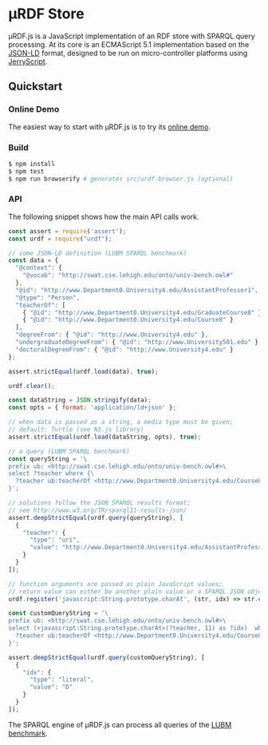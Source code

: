 # µRDF Store

µRDF.js is a JavaScript implementation of an RDF store with SPARQL query
processing. At its core is an ECMAScript 5.1 implementation based on the
[JSON-LD](https://www.w3.org/TR/json-ld/) format, designed to be run on
micro-controller platforms using [JerryScript](http://jerryscript.net/).

## Quickstart

### Online Demo

The easiest way to start with µRDF.js is to try its
[online demo](https://vcharpenay.github.io/uRDF.js/).

### Build

```sh
$ npm install
$ npm test
$ npm run browserify # generates src/urdf-browser.js (optional)
```

### API

The following snippet shows how the main API calls work.

```js
const assert = require('assert');
const urdf = require("urdf");

// some JSON-LD definition (LUBM SPARQL benchmark)
const data = {
  "@context": {
    "@vocab": "http://swat.cse.lehigh.edu/onto/univ-bench.owl#"
  },
  "@id": "http://www.Department0.University4.edu/AssistantProfessor1",
  "@type": "Person",
  "teacherOf": [
    { "@id": "http://www.Department0.University4.edu/GraduateCourse8" },
    { "@id": "http://www.Department0.University4.edu/Course8" }
  ],
  "degreeFrom": { "@id": "http://www.University4.edu" },
  "undergraduateDegreeFrom": { "@id": "http://www.University501.edu" },
  "doctoralDegreeFrom": { "@id": "http://www.University4.edu" }
};

assert.strictEqual(urdf.load(data), true);

urdf.clear();

const dataString = JSON.stringify(data);
const opts = { format: 'application/ld+json' };

// when data is passed as a string, a media type must be given;
// default: Turtle (see N3.js library)
assert.strictEqual(urdf.load(dataString, opts), true);

// a query (LUBM SPARQL benchmark)
const queryString = '\
prefix ub: <http://swat.cse.lehigh.edu/onto/univ-bench.owl#>\
select ?teacher where {\
  ?teacher ub:teacherOf <http://www.Department0.University4.edu/Course8> .\
}';

// solutions follow the JSON SPARQL results format;
// see http://www.w3.org/TR/sparql11-results-json/
assert.deepStrictEqual(urdf.query(queryString), [
  {
    "teacher": {
      "type": "uri",
      "value": "http://www.Department0.University4.edu/AssistantProfessor1"
    }
  }
]);

// function arguments are passed as plain JavaScript values;
// return value can either be another plain value or a SPARQL JSON object
urdf.register('javascript:String.prototype.charAt', (str, idx) => str.charAt(idx));

const customQueryString = '\
prefix ub: <http://swat.cse.lehigh.edu/onto/univ-bench.owl#>\
select (<javascript:String.prototype.charAt>(?teacher, 11) as ?idx)  where {\
  ?teacher ub:teacherOf <http://www.Department0.University4.edu/Course8> .\
}';

assert.deepStrictEqual(urdf.query(customQueryString), [
  {
    "idx": {
      "type": "literal",
      "value": "D"
    }
  }
]);
```

The SPARQL engine of µRDF.js can process all queries of the
[LUBM benchmark](http://swat.cse.lehigh.edu/projects/lubm/).